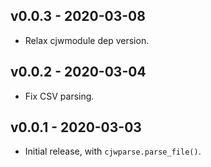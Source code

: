 v0.0.3 - 2020-03-08
-------------------

* Relax cjwmodule dep version.

v0.0.2 - 2020-03-04
-------------------

* Fix CSV parsing.

v0.0.1 - 2020-03-03
-------------------

* Initial release, with `cjwparse.parse_file()`.
